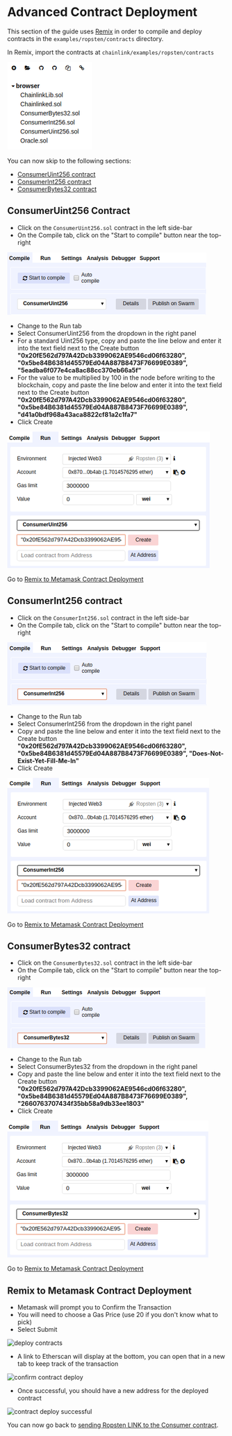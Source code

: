 # Advanced Contract Deployment

This section of the guide uses [Remix](https://remix.ethereum.org) in order to compile and deploy contracts in the `examples/ropsten/contracts` directory.

In Remix, import the contracts at `chainlink/examples/ropsten/contracts`

![contracts](./images/10-12-44.png)

You can now skip to the following sections:

- [ConsumerUint256 contract](#consumeruint256-contract)
- [ConsumerInt256 contract](#consumerint256-contract)
- [ConsumerBytes32 contract](#consumerbytes32-contract)

## ConsumerUint256 Contract

- Click on the `ConsumerUint256.sol` contract in the left side-bar
- On the Compile tab, click on the "Start to compile" button near the top-right

![compile](./images/10-22-54.png)

- Change to the Run tab
- Select ConsumerUint256 from the dropdown in the right panel
- For a standard Uint256 type, copy and paste the line below and enter it into the text field next to the Create button <br>
    **"0x20fE562d797A42Dcb3399062AE9546cd06f63280", "0x5be84B6381d45579Ed04A887B8473F76699E0389", "5eadba6f077e4ca8ac88cc370eb66a5f"**
- For the value to be multiplied by 100 in the node before writing to the blockchain, copy and paste the line below and enter it into the text field next to the Create button <br>
    **"0x20fE562d797A42Dcb3399062AE9546cd06f63280", "0x5be84B6381d45579Ed04A887B8473F76699E0389", "d41a0bdf968a43aca8822cf81a2c1fa7"**
- Click Create

![create](./images/10-24-56.png)

Go to [Remix to Metamask Contract Deployment](#remix-to-metamask-contract-deployment)

## ConsumerInt256 contract

- Click on the `ConsumerInt256.sol` contract in the left side-bar
- On the Compile tab, click on the "Start to compile" button near the top-right

![compile](./images/10-38-56.png)

- Change to the Run tab
- Select ConsumerInt256 from the dropdown in the right panel
- Copy and paste the line below and enter it into the text field next to the Create button <br>
    **"0x20fE562d797A42Dcb3399062AE9546cd06f63280", "0x5be84B6381d45579Ed04A887B8473F76699E0389", "Does-Not-Exist-Yet-Fill-Me-In"**
- Click Create

![create](./images/10-39-57.png)

Go to [Remix to Metamask Contract Deployment](#remix-to-metamask-contract-deployment)

## ConsumerBytes32 contract

- Click on the `ConsumerBytes32.sol` contract in the left side-bar
- On the Compile tab, click on the "Start to compile" button near the top-right

![compile](./images/10-40-59.png)

- Change to the Run tab
- Select ConsumerBytes32 from the dropdown in the right panel
- Copy and paste the line below and enter it into the text field next to the Create button <br>
    **"0x20fE562d797A42Dcb3399062AE9546cd06f63280", "0x5be84B6381d45579Ed04A887B8473F76699E0389", "2660763707434f35bb58a9db33ee1803"**
- Click Create

![create](./images/10-42-20.png)

Go to [Remix to Metamask Contract Deployment](#remix-to-metamask-contract-deployment)

## Remix to Metamask Contract Deployment

- Metamask will prompt you to Confirm the Transaction
- You will need to choose a Gas Price (use 20 if you don't know what to pick)
- Select Submit

![deploy contracts](./images/07-24-30.png)

- A link to Etherscan will display at the bottom, you can open that in a new tab to keep track of the transaction

![confirm contract deploy](./images/07-25-22.png)

- Once successful, you should have a new address for the deployed contract

![contract deploy successful](./images/07-25-49.png)

You can now go back to [sending Ropsten LINK to the Consumer contract](./README.md#send-ropsten-link-to-the-consumer-contract).